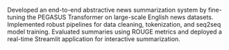 Developed an end-to-end abstractive news summarization system by fine-tuning the PEGASUS Transformer on large-scale English news datasets. Implemented robust pipelines for data cleaning, tokenization, and seq2seq model training. Evaluated summaries using ROUGE metrics and deployed a real-time Streamlit application for interactive summarization.
